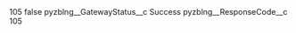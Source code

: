<?xml version="1.0" encoding="UTF-8"?>
<CustomMetadata xmlns="http://soap.sforce.com/2006/04/metadata" xmlns:xsi="http://www.w3.org/2001/XMLSchema-instance" xmlns:xsd="http://www.w3.org/2001/XMLSchema">
    <label>105</label>
    <protected>false</protected>
    <values>
        <field>pyzblng__GatewayStatus__c</field>
        <value xsi:type="xsd:string">Success</value>
    </values>
    <values>
        <field>pyzblng__ResponseCode__c</field>
        <value xsi:type="xsd:string">105</value>
    </values>
</CustomMetadata>
